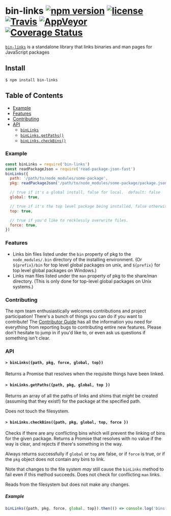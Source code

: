 # bin-links [![npm version](https://img.shields.io/npm/v/bin-links.svg)](https://npm.im/bin-links) [![license](https://img.shields.io/npm/l/bin-links.svg)](https://npm.im/bin-links) [![Travis](https://img.shields.io/travis/npm/bin-links.svg)](https://travis-ci.org/npm/bin-links) [![AppVeyor](https://ci.appveyor.com/api/projects/status/github/npm/bin-links?svg=true)](https://ci.appveyor.com/project/npm/bin-links) [![Coverage Status](https://coveralls.io/repos/github/npm/bin-links/badge.svg?branch=latest)](https://coveralls.io/github/npm/bin-links?branch=latest)

[`bin-links`](https://github.com/npm/bin-links) is a standalone library that links
binaries and man pages for JavaScript packages

## Install

`$ npm install bin-links`

## Table of Contents

* [Example](#example)
* [Features](#features)
* [Contributing](#contributing)
* [API](#api)
  * [`binLinks`](#binLinks)
  * [`binLinks.getPaths()`](#getPaths)
  * [`binLinks.checkBins()`](#checkBins)

### Example

```javascript
const binLinks = require('bin-links')
const readPackageJson = require('read-package-json-fast')
binLinks({
  path: '/path/to/node_modules/some-package',
  pkg: readPackageJson('/path/to/node_modules/some-package/package.json'),

  // true if it's a global install, false for local.  default: false
  global: true,

  // true if it's the top level package being installed, false otherwise
  top: true,

  // true if you'd like to recklessly overwrite files.
  force: true,
})
```

### Features

* Links bin files listed under the `bin` property of pkg to the
  `node_modules/.bin` directory of the installing environment.  (Or
  `${prefix}/bin` for top level global packages on unix, and `${prefix}`
  for top level global packages on Windows.)
* Links man files listed under the `man` property of pkg to the share/man
  directory.  (This is only done for top-level global packages on Unix
  systems.)

### Contributing

The npm team enthusiastically welcomes contributions and project participation!
There's a bunch of things you can do if you want to contribute! The [Contributor
Guide](CONTRIBUTING.md) has all the information you need for everything from
reporting bugs to contributing entire new features. Please don't hesitate to
jump in if you'd like to, or even ask us questions if something isn't clear.

### API

#### <a name="binLinks"></a> `> binLinks({path, pkg, force, global, top})`

Returns a Promise that resolves when the requisite things have been linked.

#### <a name="getPaths"></a> `> binLinks.getPaths({path, pkg, global, top })`

Returns an array of all the paths of links and shims that _might_ be
created (assuming that they exist!) for the package at the specified path.

Does not touch the filesystem.

#### <a name="checkBins"></a> `> binLinks.checkBins({path, pkg, global, top, force })`

Checks if there are any conflicting bins which will prevent the linking of
bins for the given package.  Returns a Promise that resolves with no value
if the way is clear, and rejects if there's something in the way.

Always returns successfully if `global` or `top` are false, or if `force`
is true, or if the `pkg` object does not contain any bins to link.

Note that changes to the file system _may_ still cause the `binLinks`
method to fail even if this method succeeds.  Does not check for
conflicting `man` links.

Reads from the filesystem but does not make any changes.

##### Example

```javascript
binLinks({path, pkg, force, global, top}).then(() => console.log('bins linked!'))
```
